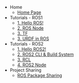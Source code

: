 <!-- _sidebar.md -->
* Home
  * [Home Page](_source/HomePage.md)
* Tutorials - ROS1
  * [1. Hello ROS!](_source/ROS1/Hello_ROS.md)
  * [2. ROS Node](_source/ROS1/Node.md)
  * [3. TF](_source/ROS1/tf.md)
  * [3. URDF in ROS](_source/ROS1/urdf.md)
* Tutorials - ROS2
  * [1. Hello ROS2!](_source/ROS2/Hello_ROS2.md)
  * [2. ROS2 CLI & Build System](_source/ROS2/cli_and_colcon.md)
  * [3. RCL](_source/ROS2/RCL.md)
  * [4. ROS2 Node](_source/ROS2/Node_ROS2.md)
* Project Sharing
  * [ROS Package Sharing](_source/ROS_Proj/ROS_Proj.md)

